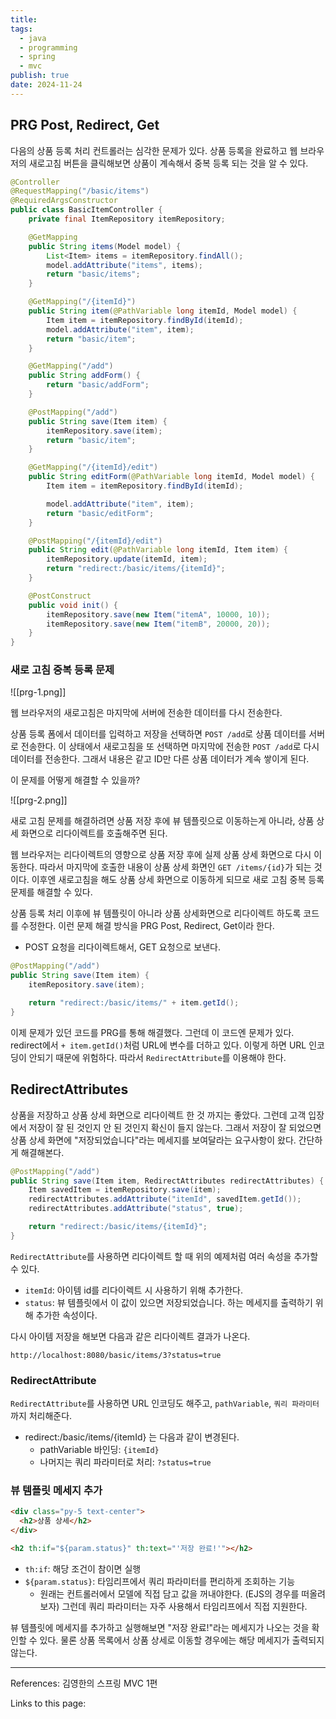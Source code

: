```yaml
---
title:
tags:
  - java
  - programming
  - spring
  - mvc
publish: true
date: 2024-11-24
---
```


## PRG Post, Redirect, Get

다음의 상품 등록 처리 컨트롤러는 심각한 문제가 있다. 상품 등록을 완료하고 웹 브라우저의 새로고침 버튼을 클릭해보면 상품이 계속해서 중복 등록 되는 것을 알 수 있다.

```java
@Controller
@RequestMapping("/basic/items")
@RequiredArgsConstructor
public class BasicItemController {
    private final ItemRepository itemRepository;

    @GetMapping
    public String items(Model model) {
        List<Item> items = itemRepository.findAll();
        model.addAttribute("items", items);
        return "basic/items";
    }

    @GetMapping("/{itemId}")
    public String item(@PathVariable long itemId, Model model) {
        Item item = itemRepository.findById(itemId);
        model.addAttribute("item", item);
        return "basic/item";
    }

    @GetMapping("/add")
    public String addForm() {
        return "basic/addForm";
    }

    @PostMapping("/add")
    public String save(Item item) {
        itemRepository.save(item);
        return "basic/item";
    }

    @GetMapping("/{itemId}/edit")
    public String editForm(@PathVariable long itemId, Model model) {
        Item item = itemRepository.findById(itemId);

        model.addAttribute("item", item);
        return "basic/editForm";
    }

    @PostMapping("/{itemId}/edit")
    public String edit(@PathVariable long itemId, Item item) {
        itemRepository.update(itemId, item);
        return "redirect:/basic/items/{itemId}";
    }

    @PostConstruct
    public void init() {
        itemRepository.save(new Item("itemA", 10000, 10));
        itemRepository.save(new Item("itemB", 20000, 20));
    }
}
```

### 새로 고침 중복 등록 문제

![[prg-1.png]]

웹 브라우저의 새로고침은 마지막에 서버에 전송한 데이터를 다시 전송한다.

상품 등록 폼에서 데이터를 입력하고 저장을 선택하면 `POST /add`로 상품 데이터를 서버로 전송한다.
이 상태에서 새로고침을 또 선택하면 마지막에 전송한 `POST /add`로 다시 데이터를 전송한다. 그래서 내용은 같고 ID만 다른 상품 데이터가 계속 쌓이게 된다.

이 문제를 어떻게 해결할 수 있을까?

![[prg-2.png]]

새로 고침 문제를 해결하려면 상품 저장 후에 뷰 템플릿으로 이동하는게 아니라, 상품 상세 화면으로 리다이렉트를 호출해주면 된다.

웹 브라우저는 리다이렉트의 영향으로 상품 저장 후에 실제 상품 상세 화면으로 다시 이동한다. 따라서 마지막에 호출한 내용이 상품 상세 화면인 `GET /items/{id}`가 되는 것이다. 이후엔 새로고침을 해도 상품 상세 화면으로 이동하게 되므로 새로 고침 중복 등록 문제를 해결할 수 있다.

상품 등록 처리 이후에 뷰 템플릿이 아니라 상품 상세화면으로 리다이렉트 하도록 코드를 수정한다. 이런 문제 해결 방식을 PRG Post, Redirect, Get이라 한다.

- POST 요청을 리다이렉트해서, GET 요청으로 보낸다.

```java
@PostMapping("/add")
public String save(Item item) {
    itemRepository.save(item);

    return "redirect:/basic/items/" + item.getId();
}
```

이제 문제가 있던 코드를 PRG를 통해 해결했다. 그런데 이 코드엔 문제가 있다. redirect에서 `+ item.getId()`처럼 URL에 변수를 더하고 있다. 이렇게 하면 URL 인코딩이 안되기 때문에 위험하다. 따라서 `RedirectAttribute`를 이용해야 한다.

## RedirectAttributes

상품을 저장하고 상품 상세 화면으로 리다이렉트 한 것 까지는 좋았다. 그런데 고객 입장에서 저장이 잘 된 것인지 안 된 것인지 확신이 들지 않는다. 그래서 저장이 잘 되었으면 상품 상세 화면에 "저장되었습니다"라는 메세지를 보여달라는 요구사항이 왔다. 간단하게 해결해본다.

```java
@PostMapping("/add")
public String save(Item item, RedirectAttributes redirectAttributes) {
    Item savedItem = itemRepository.save(item);
    redirectAttributes.addAttribute("itemId", savedItem.getId());
    redirectAttributes.addAttribute("status", true);

    return "redirect:/basic/items/{itemId}";
}
```

`RedirectAttribute`를 사용하면 리다이렉트 할 때 위의 예제처럼 여러 속성을 추가할 수 있다.

- `itemId`: 아이템 id를 리다이렉트 시 사용하기 위해 추가한다.
- `status`: 뷰 템플릿에서 이 값이 있으면 저장되었습니다. 하는 메세지를 출력하기 위해 추가한 속성이다.

다시 아이템 저장을 해보면 다음과 같은 리다이렉트 결과가 나온다.

`http://localhost:8080/basic/items/3?status=true`

### RedirectAttribute

`RedirectAttribute`를 사용하면 URL 인코딩도 해주고, `pathVariable`, `쿼리 파라미터`까지 처리해준다.

- redirect:/basic/items/{itemId} 는 다음과 같이 변경된다.
  - pathVariable 바인딩: `{itemId}`
  - 나머지는 쿼리 파라미터로 처리: `?status=true`

### 뷰 템플릿 메세지 추가

```html
<div class="py-5 text-center">
  <h2>상품 상세</h2>
</div>

<h2 th:if="${param.status}" th:text="'저장 완료!'"></h2>
```

- `th:if`: 해당 조건이 참이면 실행
- `${param.status}`: 타임리프에서 쿼리 파라미터를 편리하게 조회하는 기능
  - 원래는 컨트롤러에서 모델에 직접 담고 값을 꺼내야한다. (EJS의 경우를 떠올려보자) 그런데 쿼리 파라미터는 자주 사용해서 타임리프에서 직접 지원한다.

뷰 템플릿에 메세지를 추가하고 실행해보면 "저장 완료!"라는 메세지가 나오는 것을 확인할 수 있다. 물론 상품 목록에서 상품 상세로 이동할 경우에는 해당 메세지가 출력되지 않는다.

---

References: 김영한의 스프링 MVC 1편

Links to this page:
